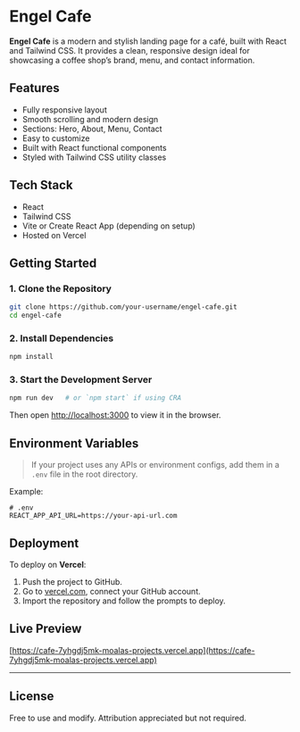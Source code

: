 # Engel Cafe

**Engel Cafe** is a modern and stylish landing page for a café, built with React and Tailwind CSS. It provides a clean, responsive design ideal for showcasing a coffee shop’s brand, menu, and contact information.

## Features

- Fully responsive layout
- Smooth scrolling and modern design
- Sections: Hero, About, Menu, Contact
- Easy to customize
- Built with React functional components
- Styled with Tailwind CSS utility classes

## Tech Stack

- React
- Tailwind CSS
- Vite or Create React App (depending on setup)
- Hosted on Vercel

## Getting Started

### 1. Clone the Repository

```bash
git clone https://github.com/your-username/engel-cafe.git
cd engel-cafe
```

### 2. Install Dependencies

```bash
npm install
```

### 3. Start the Development Server

```bash
npm run dev   # or `npm start` if using CRA
```

Then open [http://localhost:3000](http://localhost:3000) to view it in the browser.

## Environment Variables

> If your project uses any APIs or environment configs, add them in a `.env` file in the root directory.

Example:

```
# .env
REACT_APP_API_URL=https://your-api-url.com
```

## Deployment

To deploy on **Vercel**:

1. Push the project to GitHub.
2. Go to [vercel.com](https://vercel.com), connect your GitHub account.
3. Import the repository and follow the prompts to deploy.

## Live Preview

[https://cafe-7yhgdj5mk-moalas-projects.vercel.app](https://cafe-7yhgdj5mk-moalas-projects.vercel.app)

---

## License

Free to use and modify. Attribution appreciated but not required.
